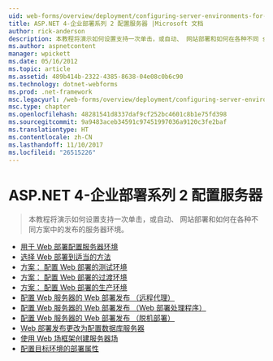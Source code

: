 ```yaml
---
uid: web-forms/overview/deployment/configuring-server-environments-for-web-deployment/index
title: ASP.NET 4-企业部署系列 2 配置服务器 |Microsoft 文档
author: rick-anderson
description: 本教程将演示如何设置支持一次单击，或自动、 网站部署和如何在各种不同 scen 中的发布的服务器环境...
ms.author: aspnetcontent
manager: wpickett
ms.date: 05/16/2012
ms.topic: article
ms.assetid: 489b414b-2322-4385-8638-04e08c0b6c90
ms.technology: dotnet-webforms
ms.prod: .net-framework
msc.legacyurl: /web-forms/overview/deployment/configuring-server-environments-for-web-deployment
msc.type: chapter
ms.openlocfilehash: 48281541d8337daf9cf252bc4601c8b1e75fd398
ms.sourcegitcommit: 9a9483aceb34591c97451997036a9120c3fe2baf
ms.translationtype: HT
ms.contentlocale: zh-CN
ms.lasthandoff: 11/10/2017
ms.locfileid: "26515226"
---
```

<a name="aspnet-4---enterprise-deployment-series-2-configuring-servers"></a>ASP.NET 4-企业部署系列 2 配置服务器
====================
> 本教程将演示如何设置支持一次单击，或自动、 网站部署和如何在各种不同方案中的发布的服务器环境。


- [用于 Web 部署配置服务器环境](configuring-server-environments-for-web-deployment.md)
- [选择 Web 部署到适当的方法](choosing-the-right-approach-to-web-deployment.md)
- [方案： 配置 Web 部署的测试环境](scenario-configuring-a-test-environment-for-web-deployment.md)
- [方案： 配置 Web 部署的过渡环境](scenario-configuring-a-staging-environment-for-web-deployment.md)
- [方案： 配置 Web 部署的生产环境](scenario-configuring-a-production-environment-for-web-deployment.md)
- [配置 Web 服务器的 Web 部署发布 （远程代理）](configuring-a-web-server-for-web-deploy-publishing-remote-agent.md)
- [配置 Web 服务器的 Web 部署发布 （Web 部署处理程序）](configuring-a-web-server-for-web-deploy-publishing-web-deploy-handler.md)
- [配置 Web 服务器的 Web 部署发布 （脱机部署）](configuring-a-web-server-for-web-deploy-publishing-offline-deployment.md)
- [Web 部署发布更改为配置数据库服务器](configuring-a-database-server-for-web-deploy-publishing.md)
- [使用 Web 场框架创建服务器场](creating-a-server-farm-with-the-web-farm-framework.md)
- [配置目标环境的部署属性](configuring-deployment-properties-for-a-target-environment.md)

